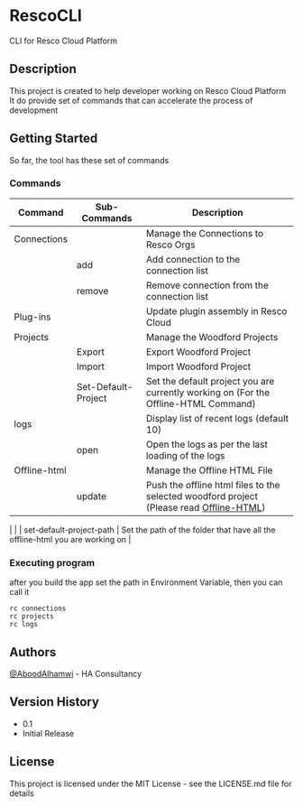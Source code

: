 # RescoCLI

CLI for Resco Cloud Platform

## Description

This project is created to help developer working on Resco Cloud Platform<br/>
It do provide set of commands that can accelerate the process of development

## Getting Started

So far, the tool has these set of commands <br />

### Commands

| Command      | Sub-Commands        | Description                                                                                                                      |
| ------------ | ------------------- | -------------------------------------------------------------------------------------------------------------------------------- |
| Connections  |                     | Manage the Connections to Resco Orgs                                                                                             |
|              | add                 | Add connection to the connection list                                                                                            |
|              | remove              | Remove connection from the connection list                                                                                       |
| Plug-ins     |                     | Update plugin assembly in Resco Cloud                                                                                            |
| Projects     |                     | Manage the Woodford Projects                                                                                                     |
|              | Export              | Export Woodford Project                                                                                                          |
|              | Import              | Import Woodford Project                                                                                                          |
|              | Set-Default-Project | Set the default project you are currently working on (For the Offline-HTML Command)                                              |
| logs         |                     | Display list of recent logs (default 10)                                                                                         |
|              | open                | Open the logs as per the last loading of the logs                                                                                |
| Offline-html |                     | Manage the Offline HTML File                                                                                                     |
|              | update              | Push the offline html files to the selected woodford project (Please read [Offline-HTML](RescoCLI/Tasks/Offline-html/Readme.md)) |

|
| | set-default-project-path | Set the path of the folder that have all the offline-html you are working on |

### Executing program

after you build the app set the path in Environment Variable, then you can call it

```
rc connections
rc projects
rc logs
```

## Authors

[@AboodAlhamwi](https://twitter.com/Aboodalhamwi1) - HA Consultancy

## Version History

- 0.1
- Initial Release

## License

This project is licensed under the MIT License - see the LICENSE.md file for details
